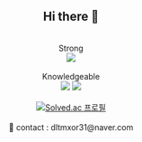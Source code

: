 <div align="center">

  <h2>Hi there 👋</h2>
    
  <br>
  Strong
  <br>
  
  <img src="https://img.shields.io/badge/C++-00599C?style=flat-square&logo=C%2B%2B&logoColor=white"/>
  
  <br>
  <br>
  Knowledgeable
  <br>
  
  <img src="https://img.shields.io/badge/java-007396?style=flat-square&logo=java&logoColor=white"/>
  <img src="https://img.shields.io/badge/Python-3776AB?style=flat-square&logo=Python&logoColor=white"/>

  <br>
  <br>
  <a href="https://solved.ac/dltmxor31">
  <img src="http://mazassumnida.wtf/api/v2/generate_badge?boj=dltmxor31" alt="Solved.ac 프로필"/>
  </a>
  
  <br>
  <br>
  📧 contact : dltmxor31@naver.com
  <br>
</div>
